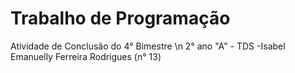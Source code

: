 # Trabalho de Programação
Atividade de Conclusão do 4° Bimestre \n
2° ano "A" - TDS
-Isabel Emanuelly Ferreira Rodrigues (n° 13)

 
